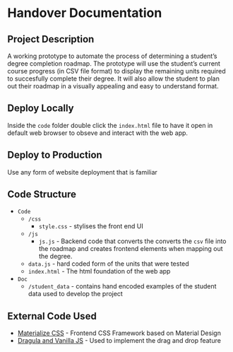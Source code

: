 # Handover Documentation

## Project Description
 A working prototype to automate the process of determining a student’s degree completion roadmap. The prototype will use the student’s current course progress (in CSV file format) to display the remaining units required to succesfully complete their degree. It will also allow the student to plan out their roadmap in a visually appealing and easy to understand format.

## Deploy Locally
Inside the `code` folder double click the `index.html` file to have it open in default web browser to obseve and interact with the web app.

## Deploy to Production
Use any form of website deployment that is familiar

## Code Structure
-   `Code`
    - `/css`
        - `style.css` - stylises the front end UI
    - `/js`
        - `js.js` - Backend code that converts the converts the `csv` file into the roadmap and creates frontend elements when mapping out the degree.
    - `data.js` - hard coded form of the units that were tested
    - `index.html` -  The html foundation of the web app
-   `Doc`
    - `/student_data` - contains hand encoded examples of the student data used to develop the project

## External Code Used

- [Materialize CSS](https://materializecss.com/) -  Frontend CSS Framework based on Material Design 
- [Dragula and Vanilla JS](https://github.com/bevacqua/dragula) - Used to implement the drag and drop feature
